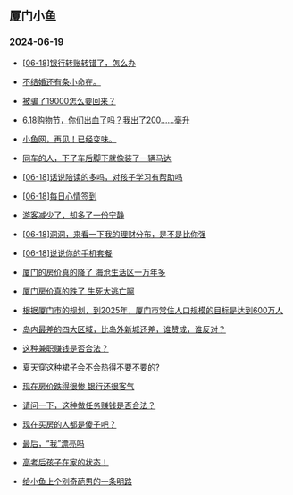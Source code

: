 ## 厦门小鱼 
### 2024-06-19

+ [[06-18]银行转账转错了，怎么办](http://bbs.xmfish.com/read-htm-tid-18206387.html)

+ [不结婚还有条小命在。](http://bbs.xmfish.com/read-htm-tid-18206436.html)

+ [被骗了19000怎么要回来？](http://bbs.xmfish.com/read-htm-tid-18206386.html)

+ [6.18购物节，你们出血了吗？我出了200……毫升](http://bbs.xmfish.com/read-htm-tid-18206529.html)

+ [小鱼网，再见！已经变味。](http://bbs.xmfish.com/read-htm-tid-18206494.html)

+ [同车的人，下了车后脚下就像装了一辆马达](http://bbs.xmfish.com/read-htm-tid-18206365.html)

+ [[06-18]话说陪读的多吗，对孩子学习有帮助吗](http://bbs.xmfish.com/read-htm-tid-18206366.html)

+ [[06-18]每日心情签到](http://bbs.xmfish.com/read-htm-tid-18206340.html)

+ [游客减少了，却多了一份宁静](http://bbs.xmfish.com/read-htm-tid-18206645.html)

+ [[06-18]洞洞，来看一下我的理财分布，是不是比你强](http://bbs.xmfish.com/read-htm-tid-18206419.html)

+ [[06-18]说说你的手机套餐](http://bbs.xmfish.com/read-htm-tid-18206527.html)

+ [厦门的房价真的降了 海沧生活区一万年多](http://bbs.xmfish.com/read-htm-tid-18206719.html)

+ [厦门房价真的跌了 生死大逃亡啊](http://bbs.xmfish.com/read-htm-tid-18206720.html)

+ [根据厦门市的规划，到2025年，厦门市常住人口规模的目标是达到600万人](http://bbs.xmfish.com/read-htm-tid-18206592.html)

+ [岛内最差的四大区域，比岛外新城还差，谁赞成，谁反对？](http://bbs.xmfish.com/read-htm-tid-18206698.html)

+ [这种兼职赚钱是否合法？](http://bbs.xmfish.com/read-htm-tid-18206662.html)

+ [夏天穿这种裙子会不会热得不要不要的?](http://bbs.xmfish.com/read-htm-tid-18206581.html)

+ [现在房价跌得很惨 银行还很客气](http://bbs.xmfish.com/read-htm-tid-18206724.html)

+ [请问一下，这种做任务赚钱是否合法？](http://bbs.xmfish.com/read-htm-tid-18206662.html)

+ [现在买房的人都是傻子吧？](http://bbs.xmfish.com/read-htm-tid-18206790.html)

+ [最后，“我”漂亮吗](http://bbs.xmfish.com/read-htm-tid-18206692.html)

+ [高考后孩子在家的状态！](http://bbs.xmfish.com/read-htm-tid-18206776.html)

+ [给小鱼上个别奇葩男的一条明路](http://bbs.xmfish.com/read-htm-tid-18206749.html)

